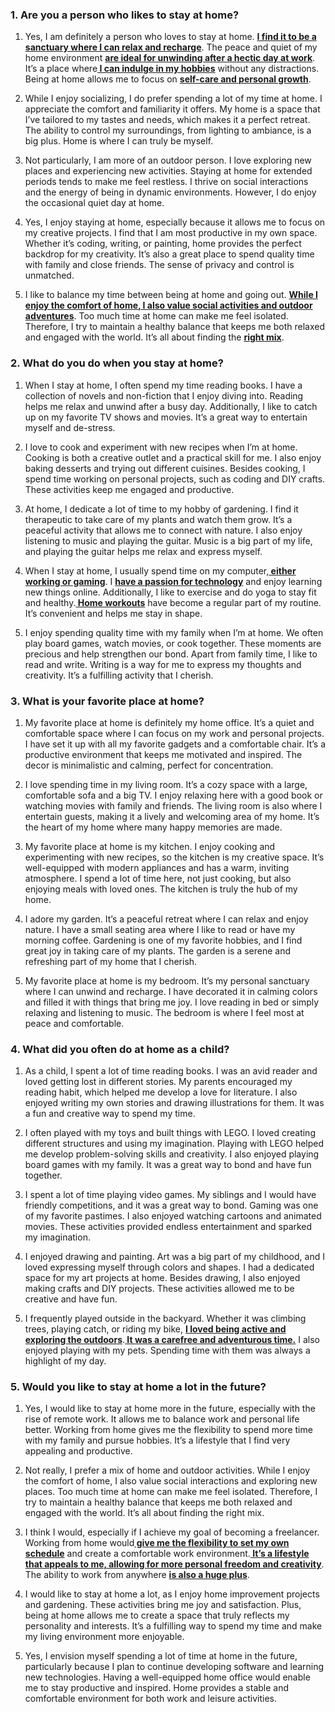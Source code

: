 ### 1. Are you a person who likes to stay at home?

1. Yes, I am definitely a person who loves to stay at home. <b><u>I find it to be a sanctuary where I can relax and recharge</u></b>. The peace and quiet of my home environment <b><u>are ideal for unwinding after a hectic day at work</u></b>. It’s a place where<b><u> I can indulge in my hobbies</u></b> without any distractions. Being at home allows me to focus on <b><u>self-care and personal growth</u></b>.

2. While I enjoy socializing, I do prefer spending a lot of my time at home. I appreciate the comfort and familiarity it offers. My home is a space that I’ve tailored to my tastes and needs, which makes it a perfect retreat. The ability to control my surroundings, from lighting to ambiance, is a big plus. Home is where I can truly be myself.

3. Not particularly, I am more of an outdoor person. I love exploring new places and experiencing new activities. Staying at home for extended periods tends to make me feel restless. I thrive on social interactions and the energy of being in dynamic environments. However, I do enjoy the occasional quiet day at home.

4. Yes, I enjoy staying at home, especially because it allows me to focus on my creative projects. I find that I am most productive in my own space. Whether it’s coding, writing, or painting, home provides the perfect backdrop for my creativity. It’s also a great place to spend quality time with family and close friends. The sense of privacy and control is unmatched.

5. I like to balance my time between being at home and going out. <b><u>While I enjoy the comfort of home, I also value social activities and outdoor adventures</u></b>. Too much time at home can make me feel isolated. Therefore, I try to maintain a healthy balance that keeps me both relaxed and engaged with the world. It’s all about finding the <b><u>right mix</u></b>.

### 2. What do you do when you stay at home?

1. When I stay at home, I often spend my time reading books. I have a collection of novels and non-fiction that I enjoy diving into. Reading helps me relax and unwind after a busy day. Additionally, I like to catch up on my favorite TV shows and movies. It’s a great way to entertain myself and de-stress.

2. I love to cook and experiment with new recipes when I’m at home. Cooking is both a creative outlet and a practical skill for me. I also enjoy baking desserts and trying out different cuisines. Besides cooking, I spend time working on personal projects, such as coding and DIY crafts. These activities keep me engaged and productive.

3. At home, I dedicate a lot of time to my hobby of gardening. I find it therapeutic to take care of my plants and watch them grow. It’s a peaceful activity that allows me to connect with nature. I also enjoy listening to music and playing the guitar. Music is a big part of my life, and playing the guitar helps me relax and express myself.

4. When I stay at home, I usually spend time on my computer,<b><u> either working or gaming</u></b>. I <b><u>have a passion for technology</u></b> and enjoy learning new things online. Additionally, I like to exercise and do yoga to stay fit and healthy.<b><u> Home workouts</u></b> have become a regular part of my routine. It’s convenient and helps me stay in shape.

5. I enjoy spending quality time with my family when I’m at home. We often play board games, watch movies, or cook together. These moments are precious and help strengthen our bond. Apart from family time, I like to read and write. Writing is a way for me to express my thoughts and creativity. It’s a fulfilling activity that I cherish.

### 3. What is your favorite place at home?

1. My favorite place at home is definitely my home office. It’s a quiet and comfortable space where I can focus on my work and personal projects. I have set it up with all my favorite gadgets and a comfortable chair. It’s a productive environment that keeps me motivated and inspired. The decor is minimalistic and calming, perfect for concentration.

2. I love spending time in my living room. It’s a cozy space with a large, comfortable sofa and a big TV. I enjoy relaxing here with a good book or watching movies with family and friends. The living room is also where I entertain guests, making it a lively and welcoming area of my home. It’s the heart of my home where many happy memories are made.

3. My favorite place at home is my kitchen. I enjoy cooking and experimenting with new recipes, so the kitchen is my creative space. It’s well-equipped with modern appliances and has a warm, inviting atmosphere. I spend a lot of time here, not just cooking, but also enjoying meals with loved ones. The kitchen is truly the hub of my home.

4. I adore my garden. It’s a peaceful retreat where I can relax and enjoy nature. I have a small seating area where I like to read or have my morning coffee. Gardening is one of my favorite hobbies, and I find great joy in taking care of my plants. The garden is a serene and refreshing part of my home that I cherish.

5. My favorite place at home is my bedroom. It’s my personal sanctuary where I can unwind and recharge. I have decorated it in calming colors and filled it with things that bring me joy. I love reading in bed or simply relaxing and listening to music. The bedroom is where I feel most at peace and comfortable.

### 4. What did you often do at home as a child?

1. As a child, I spent a lot of time reading books. I was an avid reader and loved getting lost in different stories. My parents encouraged my reading habit, which helped me develop a love for literature. I also enjoyed writing my own stories and drawing illustrations for them. It was a fun and creative way to spend my time.

2. I often played with my toys and built things with LEGO. I loved creating different structures and using my imagination. Playing with LEGO helped me develop problem-solving skills and creativity. I also enjoyed playing board games with my family. It was a great way to bond and have fun together.

3. I spent a lot of time playing video games. My siblings and I would have friendly competitions, and it was a great way to bond. Gaming was one of my favorite pastimes. I also enjoyed watching cartoons and animated movies. These activities provided endless entertainment and sparked my imagination.

4. I enjoyed drawing and painting. Art was a big part of my childhood, and I loved expressing myself through colors and shapes. I had a dedicated space for my art projects at home. Besides drawing, I also enjoyed making crafts and DIY projects. These activities allowed me to be creative and have fun.

5. I frequently played outside in the backyard. Whether it was climbing trees, playing catch, or riding my bike, <b><u>I loved being active and exploring the outdoors</u></b>.<b><u> It was a carefree and adventurous time.</u></b> I also enjoyed playing with my pets. Spending time with them was always a highlight of my day.

### 5. Would you like to stay at home a lot in the future?

1. Yes, I would like to stay at home more in the future, especially with the rise of remote work. It allows me to balance work and personal life better. Working from home gives me the flexibility to spend more time with my family and pursue hobbies. It’s a lifestyle that I find very appealing and productive.

2. Not really, I prefer a mix of home and outdoor activities. While I enjoy the comfort of home, I also value social interactions and exploring new places. Too much time at home can make me feel isolated. Therefore, I try to maintain a healthy balance that keeps me both relaxed and engaged with the world. It’s all about finding the right mix.

3. I think I would, especially if I achieve my goal of becoming a freelancer. Working from home would<b><u> give me the flexibility to set my own schedule</u></b> and create a comfortable work environment.<b><u> It’s a lifestyle that appeals to me, allowing for more personal freedom and creativity</u></b>. The ability to work from anywhere <b><u>is also a huge plus</u></b>.

4. I would like to stay at home a lot, as I enjoy home improvement projects and gardening. These activities bring me joy and satisfaction. Plus, being at home allows me to create a space that truly reflects my personality and interests. It’s a fulfilling way to spend my time and make my living environment more enjoyable.

5. Yes, I envision myself spending a lot of time at home in the future, particularly because I plan to continue developing software and learning new technologies. Having a well-equipped home office would enable me to stay productive and inspired. Home provides a stable and comfortable environment for both work and leisure activities.